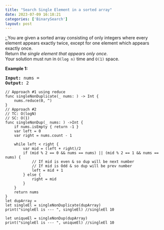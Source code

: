 ```yaml
---
title: "Search Single Element in a sorted array"
date: 2023-07-09 16:18:21
categories: ['BinarySearch']
layout: post
---
```


<!-- wp:paragraph -->
<a href="https://leetcode.com/problems/single-element-in-a-sorted-array/description/" target="_blank" rel="noopener" title="">: </a>You are given a sorted array consisting of only integers where every element appears exactly twice, except for one element which appears exactly once.<br>Return <em>the single element that appears only once</em>.<br>Your solution must run in <code>O(log n)</code> time and <code>O(1)</code> space.


<!-- /wp:paragraph -->

<!-- wp:paragraph -->
<strong>Example 1:</strong>


<!-- /wp:paragraph -->

<!-- wp:preformatted -->
<pre class="wp-block-preformatted"><strong>Input:</strong> nums = 
<strong>Output:</strong> 2</pre>
<!-- /wp:preformatted -->

<!-- wp:code -->
<pre class="wp-block-code"><code lang="swift" class="language-swift">// Approach #1 using reduce
func singleNonDuplicate(_ nums: ) -> Int {
    nums.reduce(0, ^)
}
// Approach #2
// TC: O(logN)
// SC: O(1)
func singleNonDup(_ nums: ) ->Int {
    if nums.isEmpty { return -1 }
    var left = 0
    var right = nums.count - 1
    
    while left < right {
        var mid = (left + right)/2
        if (mid % 2 == 0 && nums == nums) || (mid % 2 == 1 && nums == nums) {
            // If mid is even & so dup will be next number
            // If mid is Odd & so dup will be prev number
            left = mid + 1
        } else {
            right = mid
        }
    }
    return nums
}
let dupArray = 
let singleEl = singleNonDuplicate(dupArray)
print("singleEl is --- ", singleEl) //singleEl 10

let uniqueEl = singleNonDup(dupArray)
print("singleEl is --- ", uniqueEl) //singleEl 10
</code></pre>
<!-- /wp:code -->